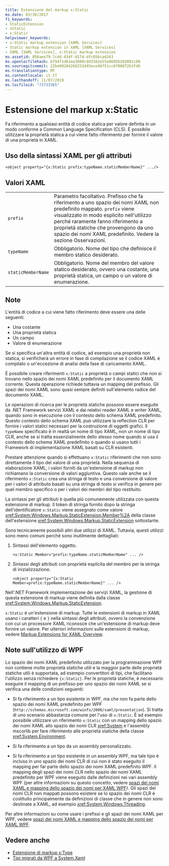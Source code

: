 ```yaml
---
title: Estensione del markup x:Static
ms.date: 03/30/2017
f1_keywords:
- StaticExtension
- xStatic
- x:Static
helpviewer_keywords:
- x:Static markup extension [XAML Services]
- Static markup extension in XAML [XAML Services]
- XAML [XAML Services], x:Static markup extension
ms.assetid: 056aee79-7cdd-434f-8174-dfc856cad343
ms.openlocfilehash: bf94f1d61ee3080c9d3582e55e0695b269801c80
ms.sourcegitcommit: 22be09204266253d45ece46f51cc6f080f2b3fd6
ms.translationtype: MT
ms.contentlocale: it-IT
ms.lasthandoff: 11/07/2019
ms.locfileid: "73733365"
---
```

# <a name="xstatic-markup-extension"></a>Estensione del markup x:Static
Fa riferimento a qualsiasi entità di codice statica per valore definita in un modo conforme a Common Language Specification (CLS). È possibile utilizzare la proprietà statica a cui viene fatto riferimento per fornire il valore di una proprietà in XAML.  
  
## <a name="xaml-attribute-usage"></a>Uso della sintassi XAML per gli attributi  
  
```xaml  
<object property="{x:Static prefix:typeName.staticMemberName}" .../>  
```  
  
## <a name="xaml-values"></a>Valori XAML  
  
| | |  
|-|-|  
|`prefix`|Parametro facoltativo. Prefisso che fa riferimento a uno spazio dei nomi XAML non predefinito mappato. `prefix` viene visualizzato in modo esplicito nell'utilizzo perché raramente fanno riferimento a proprietà statiche che provengono da uno spazio dei nomi XAML predefinito. Vedere la sezione Osservazioni.|  
|`typeName`|Obbligatorio. Nome del tipo che definisce il membro statico desiderato.|  
|`staticMemberName`|Obbligatorio. Nome del membro del valore statico desiderato, ovvero una costante, una proprietà statica, un campo o un valore di enumerazione.|  
  
## <a name="remarks"></a>Note  

L'entità di codice a cui viene fatto riferimento deve essere una delle seguenti:  
  
- Una costante  
- Una proprietà statica  
- Un campo  
- Valore di enumerazione

Se si specifica un'altra entità di codice, ad esempio una proprietà non statica, si verificherà un errore in fase di compilazione se il codice XAML è compilato o un'eccezione di analisi della fase di caricamento XAML.  

È possibile creare riferimenti `x:Static` a proprietà o campi statici che non si trovano nello spazio dei nomi XAML predefinito per il documento XAML corrente. Questa operazione richiede tuttavia un mapping del prefisso. Gli spazi dei nomi XAML sono quasi sempre definiti sull'elemento radice del documento XAML.  

Le operazioni di ricerca per le proprietà statiche possono essere eseguite da .NET Framework servizi XAML e dai relativi reader XAML e writer XAML, quando sono in esecuzione con il contesto dello schema XAML predefinito. Questo contesto dello schema XAML può utilizzare la reflection CLR per fornire i valori statici necessari per la costruzione di oggetti grafici. Il `typeName` specificato è in realtà un nome di tipo XAML, non un nome di tipo CLR, anche se si tratta essenzialmente dello stesso nome quando si usa il contesto dello schema XAML predefinito o quando si usano tutti i Framework di implementazione XAML basati su CLR esistenti.  

Prestare attenzione quando si effettuano `x:Static` riferimenti che non sono direttamente il tipo del valore di una proprietà. Nella sequenza di elaborazione XAML, i valori forniti da un'estensione di markup non richiamano la conversione di valori aggiuntiva. Questo vale anche se il riferimento `x:Static` crea una stringa di testo e una conversione di valore per i valori di attributo basati su una stringa di testo si verifica in genere per quel membro specifico o per i valori dei membri del tipo restituito.  

La sintassi per gli attributi è quella più comunemente utilizzata con questa estensione di markup. Il token di stringa fornito dopo la stringa dell'identificatore `x:Static` viene assegnato come valore <xref:System.Windows.Markup.StaticExtension.Member%2A> della classe dell'estensione <xref:System.Windows.Markup.StaticExtension> sottostante.  

Sono tecnicamente possibili altri due utilizzi di XAML. Tuttavia, questi utilizzi sono meno comuni perché sono inutilmente dettagliati:  

1. Sintassi dell'elemento oggetto.

    ```xaml
    <x:Static Member="prefix:typeName.staticMemberName" ... />
    ```

2. Sintassi degli attributi con proprietà esplicita del membro per la stringa di inizializzazione.

    ```xaml
    <object property="{x:Static Member=prefix:typeName.staticMemberName}" ... />
    ```

Nell'.NET Framework implementazione dei servizi XAML, la gestione di questa estensione di markup viene definita dalla classe <xref:System.Windows.Markup.StaticExtension>.  

`x:Static` è un'estensione di markup. Tutte le estensioni di markup in XAML usano i caratteri `{` e `}` nella sintassi degli attributi, ovvero la convenzione con cui un processore XAML riconosce che un'estensione di markup deve fornire un valore. Per ulteriori informazioni sulle estensioni di markup, vedere [Markup Extensions for XAML Overview](markup-extensions-for-xaml-overview.md).  
  
## <a name="wpf-usage-notes"></a>Note sull'utilizzo di WPF  
 Lo spazio dei nomi XAML predefinito utilizzato per la programmazione WPF non contiene molte proprietà statiche utili e la maggior parte delle proprietà statiche utili è supportata, ad esempio convertitori di tipi, che facilitano l'utilizzo senza richiedere `{x:Static}`. Per le proprietà statiche, è necessario eseguire il mapping di un prefisso per uno spazio dei nomi XAML se si verifica una delle condizioni seguenti:  
  
- Si fa riferimento a un tipo esistente in WPF, ma che non fa parte dello spazio dei nomi XAML predefinito per WPF (`http://schemas.microsoft.com/winfx/2006/xaml/presentation`). Si tratta di uno scenario abbastanza comune per l'uso di `x:Static`. È ad esempio possibile utilizzare un riferimento `x:Static` con un mapping dello spazio dei nomi XAML allo spazio dei nomi CLR <xref:System> e l'assembly mscorlib per fare riferimento alle proprietà statiche della classe <xref:System.Environment>.  
  
- Si fa riferimento a un tipo da un assembly personalizzato.  
  
- Si fa riferimento a un tipo esistente in un assembly WPF, ma tale tipo è incluso in uno spazio dei nomi CLR di cui non è stato eseguito il mapping per far parte dello spazio dei nomi XAML predefinito WPF. Il mapping degli spazi dei nomi CLR nello spazio dei nomi XAML predefinito per WPF viene eseguito dalle definizioni nei vari assembly WPF (per altre informazioni su questo concetto, vedere [spazi dei nomi XAML e mapping dello spazio dei nomi per XAML WPF](../wpf/advanced/xaml-namespaces-and-namespace-mapping-for-wpf-xaml.md)). Gli spazi dei nomi CLR non mappati possono esistere se lo spazio dei nomi CLR è costituito principalmente da definizioni di classe che in genere non sono destinate a XAML, ad esempio <xref:System.Windows.Threading>.  
  
 Per altre informazioni su come usare i prefissi e gli spazi dei nomi XAML per WPF, vedere [spazi dei nomi XAML e mapping dello spazio dei nomi per XAML WPF](../wpf/advanced/xaml-namespaces-and-namespace-mapping-for-wpf-xaml.md).  
  
## <a name="see-also"></a>Vedere anche

- [Estensione di markup x:Type](x-type-markup-extension.md)
- [Tipi migrati da WPF a System.Xaml](types-migrated-from-wpf-to-system-xaml.md)
